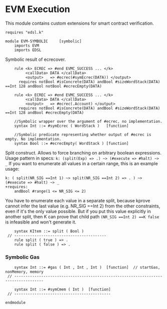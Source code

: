 EVM Execution
=============

This module contains custom extensions for smart contract verification.

```k
requires "edsl.k"

module EVM-SYMBOLIC     [symbolic]
    imports EVM
    imports EDSL
```

Symbolic result of ecrecover.

```k
    rule <k> ECREC => #end EVMC_SUCCESS ... </k>
         <callData> DATA </callData>
         <output> _ => #ecrec(#symEcrec(DATA)) </output>
      requires notBool #isConcrete(DATA) andBool #sizeWordStack(DATA) ==Int 128 andBool notBool #ecrecEmpty(DATA)
         
    rule <k> ECREC => #end EVMC_SUCCESS ... </k>
         <callData> DATA </callData>
         <output> _ => #ecrec(.Account) </output>
      requires notBool #isConcrete(DATA) andBool #sizeWordStack(DATA) ==Int 128 andBool #ecrecEmpty(DATA)

    //Symbolic wrapper over the argument of #ecrec, no implementation. 
    syntax Int ::= #symEcrec ( WordStack )   [function]
    
    //Symbolic predicate representing whether output of #ecrec is empty. No implementation.
    syntax Bool ::= #ecrecEmpty( WordStack ) [function]
```

Split construct. Allows to force branching on arbitrary boolean expressions.
Usage pattern in specs: `k: (split(Exp) => .) ~> (#execute => #halt) ~> _`
If you want to enumerate all values in a certain range, this is an example usage:
```
k: ( split(NR_SIG ==Int 1) ~> split(NR_SIG ==Int 2) => . ) ~> (#execute => #halt) ~> _
+requires:
    andBool #range(1 <= NR_SIG <= 2)
``` 
You have to enumerate each value in a separate split, because kprove cannot infer the last value (e.g. NR_SIG ==Int 2)
from the other constraints, even if it's the only value possible.
But if you put this value explicitly in another split, then K can prove that child path 
`(NR_SIG ==Int 2) ==K false` is infeasible and won't generate it.

```k
    syntax KItem ::= split ( Bool )
 // -----------------------------------------
    rule split ( true ) => .
    rule split ( false ) => .
```

### Symbolic Gas

```k
    syntax Int ::= #gas ( Int , Int , Int )  [function]  // startGas, nonMemory, memory
 // -----------------------------------------------------------------------------------

    syntax Int ::= #symCmem ( Int )  [function]
 // -------------------------------------------

endmodule
```
